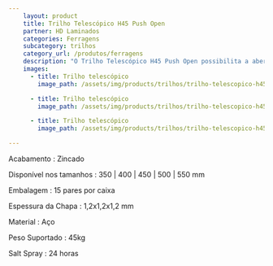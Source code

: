 ```yaml
---
    layout: product
    title: Trilho Telescópico H45 Push Open
    partner: HD Laminados
    categories: Ferragens     
    subcategory: trilhos
    category_url: /produtos/ferragens
    description: "O Trilho Telescópico H45 Push Open possibilita a abertura total da gaveta com um simples toque através do seu sistema de mola integrado. Sua praticidade com travas laterais permite a retirada da gaveta."
    images: 
      - title: Trilho telescópico
        image_path: /assets/img/products/trilhos/trilho-telescopico-h45-push-open.jpg

      - title: Trilho telescópico
        image_path: /assets/img/products/trilhos/trilho-telescopico-h45-push-open-spec.jpg

      - title: Trilho telescópico
        image_path: /assets/img/products/trilhos/trilho-telescopico-h45-push-open-spec-2.jpg

---
```


Acabamento
: Zincado

Disponível nos tamanhos
: 350 | 400 | 450 | 500 | 550 mm

Embalagem
: 15 pares por caixa

Espessura da Chapa
: 1,2x1,2x1,2 mm

Material
: Aço

Peso Suportado
: 45kg

Salt Spray
: 24 horas


